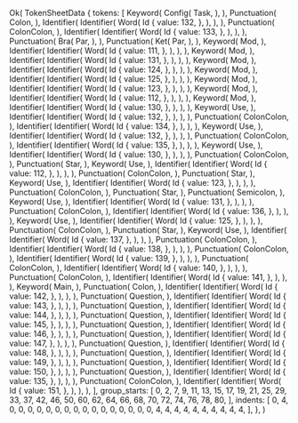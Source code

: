 Ok(
    TokenSheetData {
        tokens: [
            Keyword(
                Config(
                    Task,
                ),
            ),
            Punctuation(
                Colon,
            ),
            Identifier(
                Identifier(
                    Word(
                        Id {
                            value: 132,
                        },
                    ),
                ),
            ),
            Punctuation(
                ColonColon,
            ),
            Identifier(
                Identifier(
                    Word(
                        Id {
                            value: 133,
                        },
                    ),
                ),
            ),
            Punctuation(
                Bra(
                    Par,
                ),
            ),
            Punctuation(
                Ket(
                    Par,
                ),
            ),
            Keyword(
                Mod,
            ),
            Identifier(
                Identifier(
                    Word(
                        Id {
                            value: 111,
                        },
                    ),
                ),
            ),
            Keyword(
                Mod,
            ),
            Identifier(
                Identifier(
                    Word(
                        Id {
                            value: 131,
                        },
                    ),
                ),
            ),
            Keyword(
                Mod,
            ),
            Identifier(
                Identifier(
                    Word(
                        Id {
                            value: 124,
                        },
                    ),
                ),
            ),
            Keyword(
                Mod,
            ),
            Identifier(
                Identifier(
                    Word(
                        Id {
                            value: 125,
                        },
                    ),
                ),
            ),
            Keyword(
                Mod,
            ),
            Identifier(
                Identifier(
                    Word(
                        Id {
                            value: 123,
                        },
                    ),
                ),
            ),
            Keyword(
                Mod,
            ),
            Identifier(
                Identifier(
                    Word(
                        Id {
                            value: 112,
                        },
                    ),
                ),
            ),
            Keyword(
                Mod,
            ),
            Identifier(
                Identifier(
                    Word(
                        Id {
                            value: 130,
                        },
                    ),
                ),
            ),
            Keyword(
                Use,
            ),
            Identifier(
                Identifier(
                    Word(
                        Id {
                            value: 132,
                        },
                    ),
                ),
            ),
            Punctuation(
                ColonColon,
            ),
            Identifier(
                Identifier(
                    Word(
                        Id {
                            value: 134,
                        },
                    ),
                ),
            ),
            Keyword(
                Use,
            ),
            Identifier(
                Identifier(
                    Word(
                        Id {
                            value: 132,
                        },
                    ),
                ),
            ),
            Punctuation(
                ColonColon,
            ),
            Identifier(
                Identifier(
                    Word(
                        Id {
                            value: 135,
                        },
                    ),
                ),
            ),
            Keyword(
                Use,
            ),
            Identifier(
                Identifier(
                    Word(
                        Id {
                            value: 130,
                        },
                    ),
                ),
            ),
            Punctuation(
                ColonColon,
            ),
            Punctuation(
                Star,
            ),
            Keyword(
                Use,
            ),
            Identifier(
                Identifier(
                    Word(
                        Id {
                            value: 112,
                        },
                    ),
                ),
            ),
            Punctuation(
                ColonColon,
            ),
            Punctuation(
                Star,
            ),
            Keyword(
                Use,
            ),
            Identifier(
                Identifier(
                    Word(
                        Id {
                            value: 123,
                        },
                    ),
                ),
            ),
            Punctuation(
                ColonColon,
            ),
            Punctuation(
                Star,
            ),
            Punctuation(
                Semicolon,
            ),
            Keyword(
                Use,
            ),
            Identifier(
                Identifier(
                    Word(
                        Id {
                            value: 131,
                        },
                    ),
                ),
            ),
            Punctuation(
                ColonColon,
            ),
            Identifier(
                Identifier(
                    Word(
                        Id {
                            value: 136,
                        },
                    ),
                ),
            ),
            Keyword(
                Use,
            ),
            Identifier(
                Identifier(
                    Word(
                        Id {
                            value: 125,
                        },
                    ),
                ),
            ),
            Punctuation(
                ColonColon,
            ),
            Punctuation(
                Star,
            ),
            Keyword(
                Use,
            ),
            Identifier(
                Identifier(
                    Word(
                        Id {
                            value: 137,
                        },
                    ),
                ),
            ),
            Punctuation(
                ColonColon,
            ),
            Identifier(
                Identifier(
                    Word(
                        Id {
                            value: 138,
                        },
                    ),
                ),
            ),
            Punctuation(
                ColonColon,
            ),
            Identifier(
                Identifier(
                    Word(
                        Id {
                            value: 139,
                        },
                    ),
                ),
            ),
            Punctuation(
                ColonColon,
            ),
            Identifier(
                Identifier(
                    Word(
                        Id {
                            value: 140,
                        },
                    ),
                ),
            ),
            Punctuation(
                ColonColon,
            ),
            Identifier(
                Identifier(
                    Word(
                        Id {
                            value: 141,
                        },
                    ),
                ),
            ),
            Keyword(
                Main,
            ),
            Punctuation(
                Colon,
            ),
            Identifier(
                Identifier(
                    Word(
                        Id {
                            value: 142,
                        },
                    ),
                ),
            ),
            Punctuation(
                Question,
            ),
            Identifier(
                Identifier(
                    Word(
                        Id {
                            value: 143,
                        },
                    ),
                ),
            ),
            Punctuation(
                Question,
            ),
            Identifier(
                Identifier(
                    Word(
                        Id {
                            value: 144,
                        },
                    ),
                ),
            ),
            Punctuation(
                Question,
            ),
            Identifier(
                Identifier(
                    Word(
                        Id {
                            value: 145,
                        },
                    ),
                ),
            ),
            Punctuation(
                Question,
            ),
            Identifier(
                Identifier(
                    Word(
                        Id {
                            value: 146,
                        },
                    ),
                ),
            ),
            Punctuation(
                Question,
            ),
            Identifier(
                Identifier(
                    Word(
                        Id {
                            value: 147,
                        },
                    ),
                ),
            ),
            Punctuation(
                Question,
            ),
            Identifier(
                Identifier(
                    Word(
                        Id {
                            value: 148,
                        },
                    ),
                ),
            ),
            Punctuation(
                Question,
            ),
            Identifier(
                Identifier(
                    Word(
                        Id {
                            value: 149,
                        },
                    ),
                ),
            ),
            Punctuation(
                Question,
            ),
            Identifier(
                Identifier(
                    Word(
                        Id {
                            value: 150,
                        },
                    ),
                ),
            ),
            Punctuation(
                Question,
            ),
            Identifier(
                Identifier(
                    Word(
                        Id {
                            value: 135,
                        },
                    ),
                ),
            ),
            Punctuation(
                ColonColon,
            ),
            Identifier(
                Identifier(
                    Word(
                        Id {
                            value: 151,
                        },
                    ),
                ),
            ),
        ],
        group_starts: [
            0,
            2,
            7,
            9,
            11,
            13,
            15,
            17,
            19,
            21,
            25,
            29,
            33,
            37,
            42,
            46,
            50,
            60,
            62,
            64,
            66,
            68,
            70,
            72,
            74,
            76,
            78,
            80,
        ],
        indents: [
            0,
            4,
            0,
            0,
            0,
            0,
            0,
            0,
            0,
            0,
            0,
            0,
            0,
            0,
            0,
            0,
            0,
            0,
            4,
            4,
            4,
            4,
            4,
            4,
            4,
            4,
            4,
            4,
        ],
    },
)